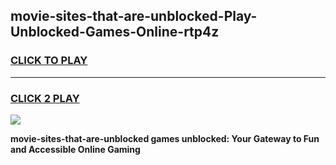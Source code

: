 
## movie-sites-that-are-unblocked-Play-Unblocked-Games-Online-rtp4z
<h3>
<a href="https://premium76.site?title=movie-sites-that-are-unblocked&ref=25A">CLICK TO PLAY</a></h3>
<hr>

<h3>
<a href="https://premium76.site?title=movie-sites-that-are-unblocked&ref=25A">CLICK 2 PLAY</a>
  
</h3>

<a href="https://premium76.site?title=movie-sites-that-are-unblocked&ref=25A"><img src="https://clearcache.store/games.png"></a>


**movie-sites-that-are-unblocked games unblocked: Your Gateway to Fun and Accessible Online Gaming**
